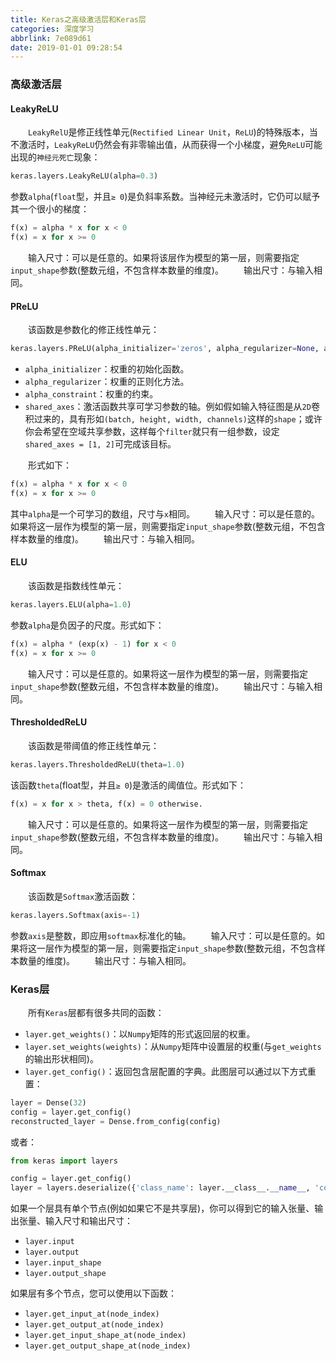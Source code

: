 ```yaml
---
title: Keras之高级激活层和Keras层
categories: 深度学习
abbrlink: 7e089d61
date: 2019-01-01 09:28:54
---
```

### 高级激活层

#### LeakyReLU

&emsp;&emsp;`LeakyRelU`是修正线性单元(`Rectified Linear Unit`，`ReLU`)的特殊版本，当不激活时，`LeakyReLU`仍然会有非零输出值，从而获得一个小梯度，避免`ReLU`可能出现的`神经元死亡`现象：<!--more-->

``` python
keras.layers.LeakyReLU(alpha=0.3)
```

参数`alpha`(`float`型，并且`≥ 0`)是负斜率系数。当神经元未激活时，它仍可以赋予其一个很小的梯度：

``` python
f(x) = alpha * x for x < 0
f(x) = x for x >= 0
```

&emsp;&emsp;输入尺寸：可以是任意的。如果将该层作为模型的第一层，则需要指定`input_shape`参数(整数元组，不包含样本数量的维度)。
&emsp;&emsp;输出尺寸：与输入相同。

#### PReLU

&emsp;&emsp;该函数是参数化的修正线性单元：

``` python
keras.layers.PReLU(alpha_initializer='zeros', alpha_regularizer=None, alpha_constraint=None, shared_axes=None)
```

- `alpha_initializer`：权重的初始化函数。
- `alpha_regularizer`：权重的正则化方法。
- `alpha_constraint`：权重的约束。
- `shared_axes`：激活函数共享可学习参数的轴。例如假如输入特征图是从`2D`卷积过来的，具有形如`(batch, height, width, channels)`这样的`shape`；或许你会希望在空域共享参数，这样每个`filter`就只有一组参数，设定`shared_axes = [1, 2]`可完成该目标。

&emsp;&emsp;形式如下：

``` python
f(x) = alpha * x for x < 0
f(x) = x for x >= 0
```

其中`alpha`是一个可学习的数组，尺寸与`x`相同。
&emsp;&emsp;输入尺寸：可以是任意的。如果将这一层作为模型的第一层，则需要指定`input_shape`参数(整数元组，不包含样本数量的维度)。
&emsp;&emsp;输出尺寸：与输入相同。

#### ELU

&emsp;&emsp;该函数是指数线性单元：

``` python
keras.layers.ELU(alpha=1.0)
```

参数`alpha`是负因子的尺度。形式如下：

``` python
f(x) = alpha * (exp(x) - 1) for x < 0
f(x) = x for x >= 0
```

&emsp;&emsp;输入尺寸：可以是任意的。如果将这一层作为模型的第一层，则需要指定`input_shape`参数(整数元组，不包含样本数量的维度)。
&emsp;&emsp;输出尺寸：与输入相同。

#### ThresholdedReLU

&emsp;&emsp;该函数是带阈值的修正线性单元：

``` python
keras.layers.ThresholdedReLU(theta=1.0)
```

该函数`theta`(float型，并且`≥ 0`)是激活的阈值位。形式如下：

``` python
f(x) = x for x > theta, f(x) = 0 otherwise.
```

&emsp;&emsp;输入尺寸：可以是任意的。如果将这一层作为模型的第一层，则需要指定`input_shape`参数(整数元组，不包含样本数量的维度)。
&emsp;&emsp;输出尺寸：与输入相同。

#### Softmax

&emsp;&emsp;该函数是`Softmax`激活函数：

``` python
keras.layers.Softmax(axis=-1)
```

参数`axis`是整数，即应用`softmax`标准化的轴。
&emsp;&emsp;输入尺寸：可以是任意的。如果将这一层作为模型的第一层，则需要指定`input_shape`参数(整数元组，不包含样本数量的维度)。
&emsp;&emsp;输出尺寸：与输入相同。

### Keras层

&emsp;&emsp;所有`Keras`层都有很多共同的函数：

- `layer.get_weights()`：以`Numpy`矩阵的形式返回层的权重。
- `layer.set_weights(weights)`：从`Numpy`矩阵中设置层的权重(与`get_weights`的输出形状相同)。
- `layer.get_config()`：返回包含层配置的字典。此图层可以通过以下方式重置：

``` python
layer = Dense(32)
config = layer.get_config()
reconstructed_layer = Dense.from_config(config)
```

或者：

``` python
from keras import layers

config = layer.get_config()
layer = layers.deserialize({'class_name': layer.__class__.__name__, 'config': config})
```

如果一个层具有单个节点(例如如果它不是共享层)，你可以得到它的输入张量、输出张量、输入尺寸和输出尺寸：

- `layer.input`
- `layer.output`
- `layer.input_shape`
- `layer.output_shape`

如果层有多个节点，您可以使用以下函数：

- `layer.get_input_at(node_index)`
- `layer.get_output_at(node_index)`
- `layer.get_input_shape_at(node_index)`
- `layer.get_output_shape_at(node_index)`